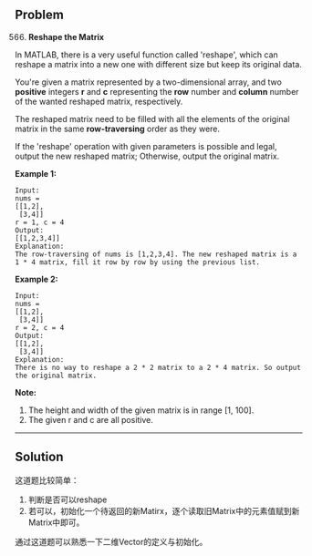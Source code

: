 ## Problem

566. **Reshape the Matrix**

In MATLAB, there is a very useful function called 'reshape', which can reshape a matrix into a new one with different size but keep its original data.

You're given a matrix represented by a two-dimensional array, and two **positive** integers **r** and **c** representing the **row** number and **column** number of the wanted reshaped matrix, respectively.

The reshaped matrix need to be filled with all the elements of the original matrix in the same **row-traversing** order as they were.

If the 'reshape' operation with given parameters is possible and legal, output the new reshaped matrix; Otherwise, output the original matrix.

**Example 1:**

```
Input: 
nums = 
[[1,2],
 [3,4]]
r = 1, c = 4
Output: 
[[1,2,3,4]]
Explanation:
The row-traversing of nums is [1,2,3,4]. The new reshaped matrix is a 1 * 4 matrix, fill it row by row by using the previous list.

```

**Example 2:**

```
Input: 
nums = 
[[1,2],
 [3,4]]
r = 2, c = 4
Output: 
[[1,2],
 [3,4]]
Explanation:
There is no way to reshape a 2 * 2 matrix to a 2 * 4 matrix. So output the original matrix.

```

**Note:**

1. The height and width of the given matrix is in range [1, 100].
2. The given r and c are all positive.

---

## Solution

这道题比较简单：

1. 判断是否可以reshape
2. 若可以，初始化一个待返回的新Matirx，逐个读取旧Matrix中的元素值赋到新Matrix中即可。


通过这道题可以熟悉一下二维Vector的定义与初始化。














